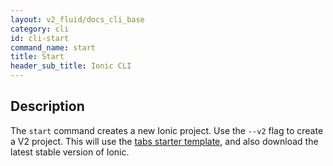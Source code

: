 ```yaml
---
layout: v2_fluid/docs_cli_base
category: cli
id: cli-start
command_name: start
title: Start
header_sub_title: Ionic CLI
---
```


## Description

The `start` command creates a new Ionic project. Use the `--v2` flag to create a V2 project. This will use the [tabs starter template](https://github.com/driftyco/ionic2-starter-tabs), and also download the latest stable version of Ionic.
